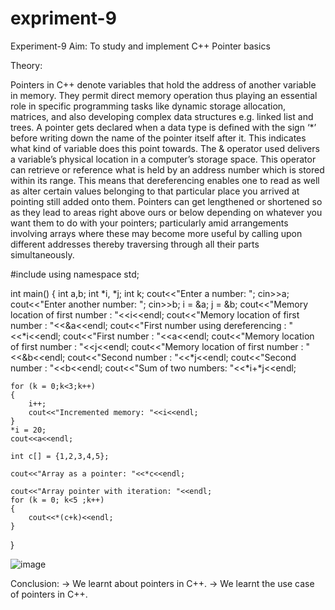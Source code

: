 # expriment-9
Experiment-9
Aim:
To study and implement C++ Pointer basics

Theory:

Pointers in C++ denote variables that hold the address of another variable in memory. They permit direct memory operation thus playing an essential role in 
specific programming tasks like dynamic storage allocation, matrices, and also developing complex data structures e.g. linked list and trees. A pointer gets 
declared when a data type is defined with the sign ‘*’ before writing down the name of the pointer itself after it. This indicates what kind of variable does
this point towards. The & operator used delivers a variable’s physical location in a computer’s storage space. This operator can retrieve or reference what is
held by an address number which is stored within its range. This means that dereferencing enables one to read as well as alter certain values belonging to that particular 
place you arrived at pointing still added onto them. Pointers can get lengthened or shortened so as they lead to areas right above ours or below depending on whatever you want 
them to do with your pointers; particularly amid arrangements involving arrays where these may become more useful by calling upon different addresses thereby traversing through 
all their parts simultaneously.







#include <iostream>
using namespace std;

int main()
{
    int a,b;
    int *i, *j;
    int k;
    cout<<"Enter a number: ";
    cin>>a;
    cout<<"Enter another number: ";
    cin>>b;
    i = &a;
    j = &b;
    cout<<"Memory location of first number : "<<i<<endl;
    cout<<"Memory location of first number : "<<&a<<endl;
    cout<<"First number using dereferencing : "<<*i<<endl;
    cout<<"First number : "<<a<<endl;
    cout<<"Memory location of first number : "<<j<<endl;
    cout<<"Memory location of first number : "<<&b<<endl;
    cout<<"Second number : "<<*j<<endl;
    cout<<"Second number : "<<b<<endl;
    cout<<"Sum of two numbers: "<<*i+*j<<endl;

   
    for (k = 0;k<3;k++)
    {
        i++;
        cout<<"Incremented memory: "<<i<<endl;
    }
    *i = 20;
    cout<<a<<endl;

    int c[] = {1,2,3,4,5};

    cout<<"Array as a pointer: "<<*c<<endl;

    cout<<"Array pointer with iteration: "<<endl;
    for (k = 0; k<5 ;k++)
    {
        cout<<*(c+k)<<endl;
    }
}

![image](https://github.com/user-attachments/assets/667c5f19-76f2-4042-b83f-e74f350a5b9b)


Conclusion:
→ We learnt about pointers in C++.
→ We learnt the use case of pointers in C++.
